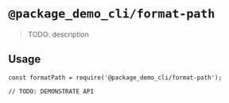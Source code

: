# `@package_demo_cli/format-path`

> TODO: description

## Usage

```
const formatPath = require('@package_demo_cli/format-path');

// TODO: DEMONSTRATE API
```
